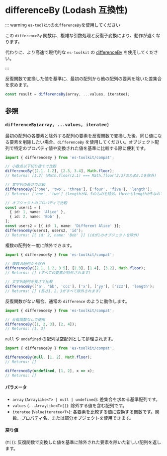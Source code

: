 # differenceBy (Lodash 互換性)

::: warning `es-toolkit`の`differenceBy`を使用してください

この `differenceBy` 関数は、複雑な引数処理と反復子変換により、動作が遅くなります。

代わりに、より高速で現代的な `es-toolkit` の [differenceBy](../../array/differenceBy.md) を使用してください。

:::

反復関数で変換した値を基準に、最初の配列から他の配列の要素を除いた差集合を求めます。

```typescript
const result = differenceBy(array, ...values, iteratee);
```

## 参照

### `differenceBy(array, ...values, iteratee)`

最初の配列の各要素と除外する配列の要素を反復関数で変換した後、同じ値になる要素を削除したい場合、`differenceBy` を使用してください。オブジェクト配列で特定のプロパティ値や変換された値を基準に比較する際に便利です。

```typescript
import { differenceBy } from 'es-toolkit/compat';

// 小数点以下切り捨てで比較
differenceBy([2.1, 1.2], [2.3, 3.4], Math.floor);
// Returns: [1.2] (Math.floor(2.1) === Math.floor(2.3)のため2.1を除外)

// 文字列の長さで比較
differenceBy(['one', 'two', 'three'], ['four', 'five'], 'length');
// Returns: ['one', 'two'] (lengthが4、5のものを除外、threeもlengthが5なので除外)

// オブジェクトのプロパティで比較
const users1 = [
  { id: 1, name: 'Alice' },
  { id: 2, name: 'Bob' },
];
const users2 = [{ id: 1, name: 'Different Alice' }];
differenceBy(users1, users2, 'id');
// Returns: [{ id: 2, name: 'Bob' }] (idが1のオブジェクトを除外)
```

複数の配列を一度に除外できます。

```typescript
import { differenceBy } from 'es-toolkit/compat';

// 複数の配列から除外
differenceBy([2.1, 1.2, 3.5], [2.3], [1.4], [3.2], Math.floor);
// Returns: [] (すべての要素が除外されます)

// 文字列配列を長さで比較
differenceBy(['a', 'bb', 'ccc'], ['x'], ['yy'], ['zzz'], 'length');
// Returns: [] (長さ1、2、3がすべて除外されます)
```

反復関数がない場合、通常の `difference` のように動作します。

```typescript
import { differenceBy } from 'es-toolkit/compat';

// 反復関数なしで使用
differenceBy([1, 2, 3], [2, 4]);
// Returns: [1, 3]
```

`null` や `undefined` の配列は空配列として処理されます。

```typescript
import { differenceBy } from 'es-toolkit/compat';

differenceBy(null, [1, 2], Math.floor);
// Returns: []

differenceBy(undefined, [1, 2], x => x);
// Returns: []
```

#### パラメータ

- `array` (`ArrayLike<T> | null | undefined`): 差集合を求める基準配列です。
- `values` (`...ArrayLike<T>[]`): 除外する値を含む配列です。
- `iteratee` (`ValueIteratee<T>`): 各要素を比較する値に変換する関数です。関数、プロパティ名、または部分オブジェクトを使用できます。

#### 戻り値

(`T[]`): 反復関数で変換した値を基準に除外された要素を除いた新しい配列を返します。
